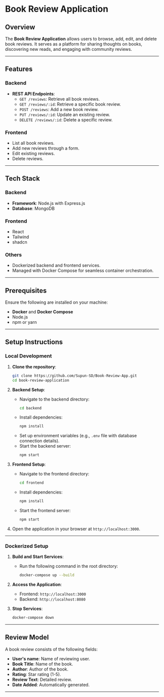 # Book Review Application

## Overview

The **Book Review Application** allows users to browse, add, edit, and delete book reviews. It serves as a platform for sharing thoughts on books, discovering new reads, and engaging with community reviews.

---

## Features

### Backend

- **REST API Endpoints**:
  - `GET /reviews`: Retrieve all book reviews.
  - `GET /reviews/:id`: Retrieve a specific book review.
  - `POST /reviews`: Add a new book review.
  - `PUT /reviews/:id`: Update an existing review.
  - `DELETE /reviews/:id`: Delete a specific review.

### Frontend

- List all book reviews.
- Add new reviews through a form.
- Edit existing reviews.
- Delete reviews.

---

## Tech Stack

### Backend

- **Framework**: Node.js with Express.js
- **Database**: MongoDB

### Frontend

- React
- Tailwind
- shadcn

### Others

- Dockerized backend and frontend services.
- Managed with Docker Compose for seamless container orchestration.

---

## Prerequisites

Ensure the following are installed on your machine:

- **Docker** and **Docker Compose**
- Node.js
- npm or yarn

---

## Setup Instructions

### Local Development

1. **Clone the repository**:

   ```bash
   git clone https://github.com/Supun-SD/Book-Review-App.git
   cd book-review-application
   ```

2. **Backend Setup**:

   - Navigate to the backend directory:
     ```bash
     cd backend
     ```
   - Install dependencies:
     ```bash
     npm install
     ```
   - Set up environment variables (e.g., `.env` file with database connection details).
   - Start the backend server:
     ```bash
     npm start
     ```

3. **Frontend Setup**:

   - Navigate to the frontend directory:
     ```bash
     cd frontend
     ```
   - Install dependencies:
     ```bash
     npm install
     ```
   - Start the frontend server:
     ```bash
     npm start
     ```

4. Open the application in your browser at `http://localhost:3000`.

---

### Dockerized Setup

1. **Build and Start Services**:

   - Run the following command in the root directory:
     ```bash
     docker-compose up --build
     ```

2. **Access the Application**:

   - Frontend: `http://localhost:3000`
   - Backend: `http://localhost:8080`

3. **Stop Services**:
   ```bash
   docker-compose down
   ```

---

## Review Model

A book review consists of the following fields:

- **User's name**: Name of reviewing user.
- **Book Title**: Name of the book.
- **Author**: Author of the book.
- **Rating**: Star rating (1-5).
- **Review Text**: Detailed review.
- **Date Added**: Automatically generated.

---
